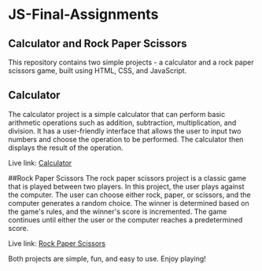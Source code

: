# JS-Final-Assignments

## Calculator and Rock Paper Scissors
This repository contains two simple projects - a calculator and a rock paper scissors game, built using HTML, CSS, and JavaScript.

## Calculator
The calculator project is a simple calculator that can perform basic arithmetic operations such as addition, subtraction, multiplication, and division. It has a user-friendly interface that allows the user to input two numbers and choose the operation to be performed. The calculator then displays the result of the operation.

Live link: [Calculator](https://anonymouszma.github.io/JS-Final-Assignments/calculator)

##Rock Paper Scissors
The rock paper scissors project is a classic game that is played between two players. In this project, the user plays against the computer. The user can choose either rock, paper, or scissors, and the computer generates a random choice. The winner is determined based on the game's rules, and the winner's score is incremented. The game continues until either the user or the computer reaches a predetermined score.

Live link: [Rock Paper Scissors]()

Both projects are simple, fun, and easy to use. Enjoy playing!
